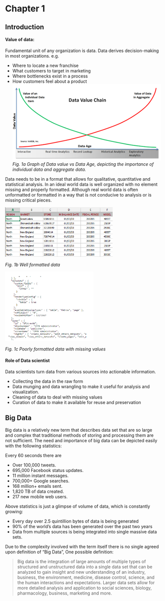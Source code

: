 # Chapter 1

## Introduction

#### Value of data: 
Fundamental unit of any organization is data. Data derives decision-making in most organizations. e.g.

* Where to locate a new franchise
* What customers to target in marketing
* Where bottlenecks exist in a process
* How customers feel about a product
![Value of Data](https://github.com/Yatish0833/Collecting-storing-and-retrieving-data/blob/master/Images/Big-Data-Value-Continuum-Image-2b.png "Value of Data")
*Fig. 1a Graph of Data value vs Data Age, depicting the importance of individual data and aggregate data.*

Data needs to be in a format that allows for qualitative, quantitative and statistical analysis. In an ideal world data is well organized with no element missing and properly formatted. Although real world data is often unformatted or formatted in a way that is not conducive to analysis or is missing critical pieces. 

![Good data](https://github.com/Yatish0833/Collecting-storing-and-retrieving-data/blob/master/Images/Screen%20Shot%202015-06-26%20at%202.24.38%20PM.png "Good data")

*Fig. 1b Well formatted data*

![Bad data](https://github.com/Yatish0833/Collecting-storing-and-retrieving-data/blob/master/Images/Screen%20Shot%202015-06-26%20at%202.25.09%20PM.png "Bad data")

*Fig. 1c Poorly formatted data with missing values*

#### Role of Data scientist 
Data scientists turn data from various sources into actionable information.
* Collecting the data in the raw form
* Data munging and data wrangling to make it useful for analysis and visualization.
* Cleaning of data to deal with missing values
* Curation of data to make it available for reuse and preservation

## Big Data
Big data is a relatively new term that describes data set that are so large and complex that traditional methods of storing and processing them are not sufficient. The need and importance of big data can be depicted easily with the following statistics:
  
  Every 60 seconds there are 
  * Over 100,000 tweets.
  * 695,000 Facebook status updates.
  * 11 million instant messages.
  * 700,000+ Google searches.
  * 168 million+ emails sent.
  * 1,820 TB of data created.
  * 217 new mobile web users.

Above statistics is just a glimpse of volume of data, which is constantly growing:
* Every day over 2.5 quintillion bytes of data is being generated
* 90% of the world’s data has been generated over the past two years
* Data from multiple sources is being integrated into single massive data sets.

Due to the complexity involved with the term itself there is no single agreed upon definition of “Big Data”, One possible definition:
>Big data is the integration of large amounts of multiple types of structured and unstructured data into a single data set that can be analyzed to gain insight and new understanding of an industry, business, the environment, medicine, disease control, science, and the human interactions and expectations.
Larger data sets allow for more detailed analysis and application to social sciences, biology, pharmacology, business, marketing and more.

